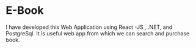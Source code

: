 # E-Book
I have developed this Web Application using React -JS , .NET, and PostgreSql. It is useful web app from which we can search and purchase book. 
